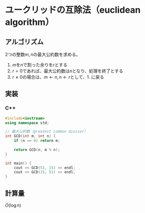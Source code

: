 # ユークリッドの互除法（euclidean algorithm）

## アルゴリズム

2つの整数$m, n$の最大公約数を求める。

1. $m$を$n$で割った余りを$r$とする
1. $r=0$であれば、最大公約数は$n$となり、処理を終了とする
1. $r \neq 0$の場合は、$m \leftarrow n, n \leftarrow r$として、1. に戻る

## 実装

### C++

```cpp
#include<iostream>
using namespace std;

// 最大公約数（greatest common divisor）
int GCD(int m, int n) {
    if (n == 0) return m;
    
    return GCD(n, m % n);
}

int main() {
    cout << GCD(51, 15) << endl;
    cout << GCD(15, 51) << endl;
}
```

## 計算量

$O(\log n)$
